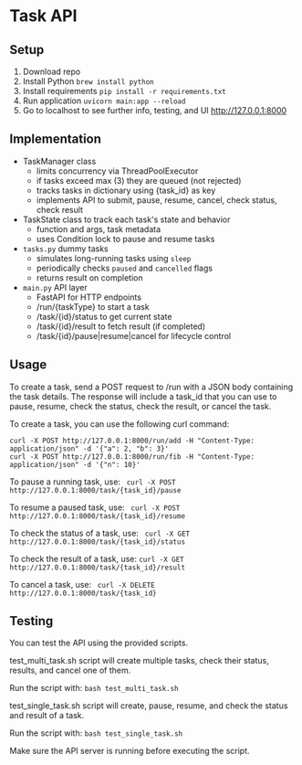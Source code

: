 # Task API

## Setup
1. Download repo
2. Install Python
   ```brew install python```
4. Install requirements
   ``` pip install -r requirements.txt ```
5. Run application
   ``` uvicorn main:app --reload ```
6. Go to localhost to see further info, testing, and UI
   http://127.0.0.1:8000

## Implementation
- TaskManager class
  - limits concurrency via ThreadPoolExecutor
  - if tasks exceed max (3) they are queued (not rejected)
  - tracks tasks in dictionary using {task_id} as key
  - implements API to submit, pause, resume, cancel, check status, check result
- TaskState class to track each task's state and behavior
  - function and args, task metadata
  - uses Condition lock to pause and resume tasks
- ```tasks.py``` dummy tasks
  - simulates long-running tasks using ```sleep```
  - periodically checks ```paused``` and ```cancelled``` flags
  - returns result on completion
- ``` main.py ``` API layer
  - FastAPI for HTTP endpoints
  - /run/{taskType} to start a task
  - /task/{id}/status to get current state
  - /task/{id}/result to fetch result (if completed)
  - /task/{id}/pause|resume|cancel for lifecycle control   


## Usage
To create a task, send a POST request to /run with a JSON body containing the task details. The response will include a task_id that you can use to pause, resume, check the status, check the result, or cancel the task.

To create a task, you can use the following curl command:

```curl -X POST http://127.0.0.1:8000/run/add -H "Content-Type: application/json" -d '{"a": 2, "b": 3}'``` \
```curl -X POST http://127.0.0.1:8000/run/fib -H "Content-Type: application/json" -d '{"n": 10}'```

To pause a running task, use: ```
curl -X POST http://127.0.0.1:8000/task/{task_id}/pause```

To resume a paused task, use: ```
curl -X POST http://127.0.0.1:8000/task/{task_id}/resume```

To check the status of a task, use: ```
curl -X GET http://127.0.0.1:8000/task/{task_id}/status```

To check the result of a task, use: ```
curl -X GET http://127.0.0.1:8000/task/{task_id}/result ```

To cancel a task, use: ```
curl -X DELETE http://127.0.0.1:8000/task/{task_id}```

## Testing
You can test the API using the provided scripts.

test_multi_task.sh script will create multiple tasks, check their status, results, and cancel one of them.

Run the script with: ```bash test_multi_task.sh```

test_single_task.sh script will create, pause, resume, and check the status and result of a task.

Run the script with: ```bash test_single_task.sh```

Make sure the API server is running before executing the script.

